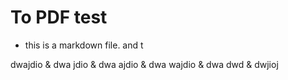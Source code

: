 # To PDF test

- this is a markdown file.
    and t

dwajdio & dwa
jdio    & dwa
ajdio   & dwa
wajdio  & dwa
dwd     & dwjioj

